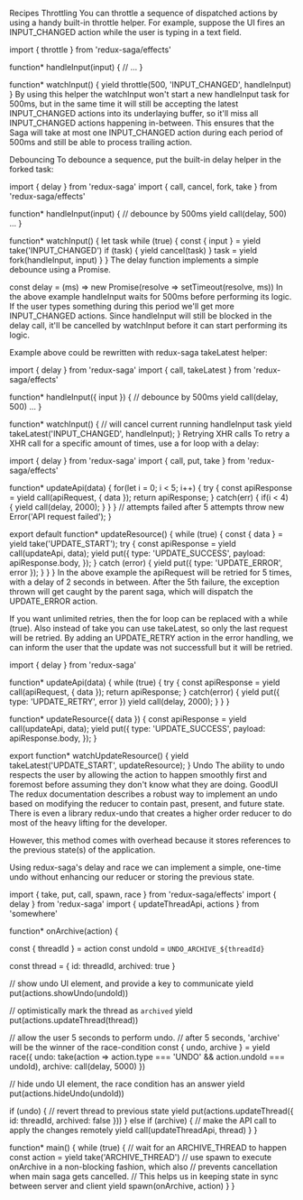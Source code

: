 Recipes
Throttling
You can throttle a sequence of dispatched actions by using a handy built-in throttle helper. For example, suppose the UI fires an INPUT_CHANGED action while the user is typing in a text field.

import { throttle } from 'redux-saga/effects'

function* handleInput(input) {
  // ...
}

function* watchInput() {
  yield throttle(500, 'INPUT_CHANGED', handleInput)
}
By using this helper the watchInput won't start a new handleInput task for 500ms, but in the same time it will still be accepting the latest INPUT_CHANGED actions into its underlaying buffer, so it'll miss all INPUT_CHANGED actions happening in-between. This ensures that the Saga will take at most one INPUT_CHANGED action during each period of 500ms and still be able to process trailing action.

Debouncing
To debounce a sequence, put the built-in delay helper in the forked task:


import { delay } from 'redux-saga'
import { call, cancel, fork, take } from 'redux-saga/effects'

function* handleInput(input) {
  // debounce by 500ms
  yield call(delay, 500)
  ...
}

function* watchInput() {
  let task
  while (true) {
    const { input } = yield take('INPUT_CHANGED')
    if (task) {
      yield cancel(task)
    }
    task = yield fork(handleInput, input)
  }
}
The delay function implements a simple debounce using a Promise.

const delay = (ms) => new Promise(resolve => setTimeout(resolve, ms))
In the above example handleInput waits for 500ms before performing its logic. If the user types something during this period we'll get more INPUT_CHANGED actions. Since handleInput will still be blocked in the delay call, it'll be cancelled by watchInput before it can start performing its logic.

Example above could be rewritten with redux-saga takeLatest helper:


import { delay } from 'redux-saga'
import { call, takeLatest } from 'redux-saga/effects'

function* handleInput({ input }) {
  // debounce by 500ms
  yield call(delay, 500)
  ...
}

function* watchInput() {
  // will cancel current running handleInput task
  yield takeLatest('INPUT_CHANGED', handleInput);
}
Retrying XHR calls
To retry a XHR call for a specific amount of times, use a for loop with a delay:


import { delay } from 'redux-saga'
import { call, put, take } from 'redux-saga/effects'

function* updateApi(data) {
  for(let i = 0; i < 5; i++) {
    try {
      const apiResponse = yield call(apiRequest, { data });
      return apiResponse;
    } catch(err) {
      if(i < 4) {
        yield call(delay, 2000);
      }
    }
  }
  // attempts failed after 5 attempts
  throw new Error('API request failed');
}

export default function* updateResource() {
  while (true) {
    const { data } = yield take('UPDATE_START');
    try {
      const apiResponse = yield call(updateApi, data);
      yield put({
        type: 'UPDATE_SUCCESS',
        payload: apiResponse.body,
      });
    } catch (error) {
      yield put({
        type: 'UPDATE_ERROR',
        error
      });
    }
  }
}
In the above example the apiRequest will be retried for 5 times, with a delay of 2 seconds in between. After the 5th failure, the exception thrown will get caught by the parent saga, which will dispatch the UPDATE_ERROR action.

If you want unlimited retries, then the for loop can be replaced with a while (true). Also instead of take you can use takeLatest, so only the last request will be retried. By adding an UPDATE_RETRY action in the error handling, we can inform the user that the update was not successfull but it will be retried.

import { delay } from 'redux-saga'

function* updateApi(data) {
  while (true) {
    try {
      const apiResponse = yield call(apiRequest, { data });
      return apiResponse;
    } catch(error) {
      yield put({
        type: 'UPDATE_RETRY',
        error
      })
      yield call(delay, 2000);
    }
  }
}

function* updateResource({ data }) {
  const apiResponse = yield call(updateApi, data);
  yield put({
    type: 'UPDATE_SUCCESS',
    payload: apiResponse.body,
  });
}

export function* watchUpdateResource() {
  yield takeLatest('UPDATE_START', updateResource);
}
Undo
The ability to undo respects the user by allowing the action to happen smoothly first and foremost before assuming they don't know what they are doing. GoodUI The redux documentation describes a robust way to implement an undo based on modifying the reducer to contain past, present, and future state. There is even a library redux-undo that creates a higher order reducer to do most of the heavy lifting for the developer.

However, this method comes with overhead because it stores references to the previous state(s) of the application.

Using redux-saga's delay and race we can implement a simple, one-time undo without enhancing our reducer or storing the previous state.

import { take, put, call, spawn, race } from 'redux-saga/effects'
import { delay } from 'redux-saga'
import { updateThreadApi, actions } from 'somewhere'

function* onArchive(action) {

  const { threadId } = action
  const undoId = `UNDO_ARCHIVE_${threadId}`

  const thread = { id: threadId, archived: true }

  // show undo UI element, and provide a key to communicate
  yield put(actions.showUndo(undoId))

  // optimistically mark the thread as `archived`
  yield put(actions.updateThread(thread))

  // allow the user 5 seconds to perform undo.
  // after 5 seconds, 'archive' will be the winner of the race-condition
  const { undo, archive } = yield race({
    undo: take(action => action.type === 'UNDO' && action.undoId === undoId),
    archive: call(delay, 5000)
  })

  // hide undo UI element, the race condition has an answer
  yield put(actions.hideUndo(undoId))

  if (undo) {
    // revert thread to previous state
    yield put(actions.updateThread({ id: threadId, archived: false }))
  } else if (archive) {
    // make the API call to apply the changes remotely
    yield call(updateThreadApi, thread)
  }
}

function* main() {
  while (true) {
    // wait for an ARCHIVE_THREAD to happen
    const action = yield take('ARCHIVE_THREAD')
    // use spawn to execute onArchive in a non-blocking fashion, which also
    // prevents cancellation when main saga gets cancelled.
    // This helps us in keeping state in sync between server and client
    yield spawn(onArchive, action)
  }
}